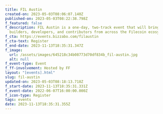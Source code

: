 ```yaml
---
title: FIL Austin
created-on: 2023-05-03T08:06:07.140Z
published-on: 2023-05-03T08:22:38.798Z
f_featured: false
f_description: FIL Austin is a one-day, two-track event that will bring together
  builders, developers, and contributors from across the Filecoin ecosystem!
f_cta: https://events.bizzabo.com/filaustin
f_cta-text: Register
f_end-date: 2023-11-13T18:35:31.347Z
f_image:
  url: /assets/images/645218c34b08773d70df834b_fil-austin.jpg
  alt: null
f_event-type: Event
f_ff-involvement: Hosted by FF
layout: "[events].html"
slug: fil-austin
updated-on: 2023-05-03T08:18:13.718Z
f_start-date: 2023-11-13T18:35:31.331Z
f_event-date: 2022-06-07T16:00:00.000Z
f_icon-type: Register
tags: events
date: 2023-11-13T18:35:31.355Z
---
```

